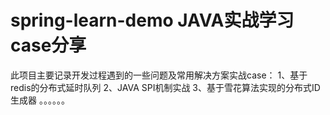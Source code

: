 # spring-learn-demo JAVA实战学习case分享
此项目主要记录开发过程遇到的一些问题及常用解决方案实战case：
1、基于redis的分布式延时队列
2、JAVA SPI机制实战
3、基于雪花算法实现的分布式ID生成器
。。。。。。